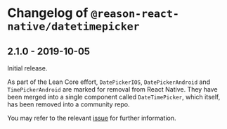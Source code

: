 # Changelog of `@reason-react-native/datetimepicker`

## 2.1.0 - 2019-10-05

Initial release.

As part of the Lean Core effort, `DatePickerIOS`, `DatePickerAndroid` and `TimePickerAndroid` are marked for removal from React Native. They have been merged into a single component called `DateTimePicker`, which itself, has been removed into a community repo.

You may refer to the relevant [issue](https://github.com/facebook/react-native/issues/23313) for further information.